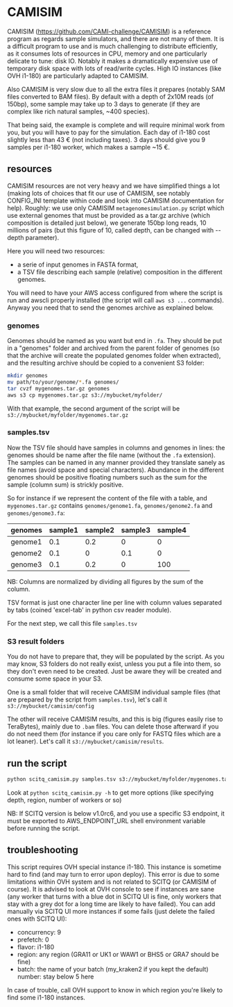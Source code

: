 # CAMISIM

CAMISIM (https://github.com/CAMI-challenge/CAMISIM) is a reference program as regards sample simulators, and there are not many of them. It is a difficult program to use and is much challenging to distribute efficiently, as it consumes lots of resources in CPU, memory and one particularly delicate to tune: disk IO. Notably it makes a dramatically expensive use of temporary disk space with lots of read/write cycles. High IO instances (like OVH i1-180) are particularly adapted to CAMISIM.

Also CAMISIM is very slow due to all the extra files it prepares (notably SAM files converted to BAM files). By default with a depth of 2x10M reads (of 150bp), some sample may take up to 3 days to generate (if they are complex like rich natural samples, ~400 species).

That being said, the example is complete and will require minimal work from you, but you will have to pay for the simulation. Each day of i1-180 cost slightly less than 43 € (not including taxes). 3 days should give you 9 samples per i1-180 worker, which makes a sample ~15 €.

## resources

CAMISIM resources are not very heavy and we have simplified things a lot (making lots of choices that fit our use of CAMISIM, see notably CONFIG_INI template within code and look into CAMISIM documentation for help). Roughly: we use only CAMISIM `metagenomesimulation.py` script which use external genomes that must be provided as a tar.gz archive (which composition is detailed just below), we generate 150bp long reads, 10 millions of pairs (but this figure of 10, called depth, can be changed with --depth parameter).

Here you will need two resources:
- a serie of input genomes in FASTA format,
- a TSV file describing each sample (relative) composition in the different genomes.

You will need to have your AWS access configured from where the script is run and awscli properly installed (the script will call `aws s3 ...` commands). Anyway you need that to send the genomes archive as explained below.

### genomes

Genomes should be named as you want but end in `.fa`. They should be put in a "genomes" folder and archived from the parent folder of genomes (so that the archive will create the populated genomes folder when extracted), and the resulting archive should be copied to a convenient S3 folder:

```bash
mkdir genomes
mv path/to/your/genome/*.fa genomes/
tar cvzf mygenomes.tar.gz genomes
aws s3 cp mygenomes.tar.gz s3://mybucket/myfolder/
```
With that example, the second argument of the script will be `s3://mybucket/myfolder/mygenomes.tar.gz`

### samples.tsv

Now the TSV file should have samples in columns and genomes in lines: the genomes should be name after the file name (without the `.fa` extension). The samples can be named in any manner provided they translate sanely as file names (avoid space and special characters). Abundance in the different genomes should be positive floating numbers such as the sum for the sample (column sum) is strickly positive.

So for instance if we represent the content of the file with a table, and `mygenomes.tar.gz` contains `genomes/genome1.fa`, `genomes/genome2.fa` and `genomes/genome3.fa`:

| genomes | sample1 | sample2 | sample3 | sample4 |
| ------- | ------- | ------- | ------- | ------- | 
| genome1 |   0.1   |   0.2   |    0    |    0    |
| genome2 |   0.1   |    0    |   0.1   |    0    |
| genome3 |   0.1   |   0.2   |    0    |   100   |

NB: Columns are normalized by dividing all figures by the sum of the column.

TSV format is just one character line per line with column values separated by tabs (coined 'excel-tab' in python csv reader module).

For the next step, we call this file `samples.tsv`

### S3 result folders

You do not have to prepare that, they will be populated by the script. As you may know, S3 folders do not really exist, unless you put a file into them, so they don't even need to be created. Just be aware they will be created and consume some space in your S3.

One is a small folder that will receive CAMISIM individual sample files (that are prepared by the script from `samples.tsv`), let's call it `s3://mybucket/camisim/config`

The other will receive CAMISIM results, and this is big (figures easily rise to TeraBytes), mainly due to `.bam` files. You can delete those afterward if you do not need them (for instance if you care only for FASTQ files which are a lot leaner). Let's call it `s3://mybucket/camisim/results`.

## run the script

```bash
python scitq_camisim.py samples.tsv s3://mybucket/myfolder/mygenomes.tar.gz s3://mybucket/camisim/config s3://mybucket/camisim/results
```

Look at `python scitq_camisim.py -h` to get more options (like specifying depth, region, number of workers or so)

NB: If SCITQ version is below v1.0rc6, and you use a specific S3 endpoint, it must be exported to AWS_ENDPOINT_URL shell environment variable before running the script.

## troubleshooting

This script requires OVH special instance i1-180. This instance is sometime hard to find (and may turn to error upon deploy). This error is due to some limitations within OVH system and is not related to SCITQ (or CAMISIM of course). It is advised to look at OVH console to see if instances are sane (any worker that turns with a blue dot in SCITQ UI is fine, only workers that stay with a grey dot for a long time are likely to have failed). You can add manually via SCITQ UI more instances if some fails (just delete the failed ones with SCITQ UI):

- concurrency: 9
- prefetch: 0
- flavor: i1-180
- region: any region (GRA11 or UK1 or WAW1 or BHS5 or GRA7 should be fine)
- batch: the name of your batch (my_kraken2 if you kept the default)
number: stay below 5 here

In case of trouble, call OVH support to know in which region you're likely to find some i1-180 instances.